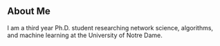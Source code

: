 ## About Me

I am a third year Ph.D. student researching network science, algorithms, and machine learning at the University of Notre Dame.
